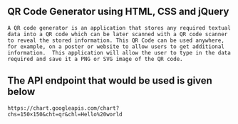 ## QR Code Generator using HTML, CSS and jQuery
``A QR code generator is an application that stores any required textual data into a QR code which can be later scanned with a QR code scanner to reveal the stored information.
This QR Code can be used anywhere, for example, on a poster or website to allow users to get additional information. 
This application will allow the user to type in the data required and save it a PNG or SVG image of the QR code. ``

## The API endpoint that would be used is given below
``https://chart.googleapis.com/chart?chs=150×150&cht=qr&chl=Hello%20world``
